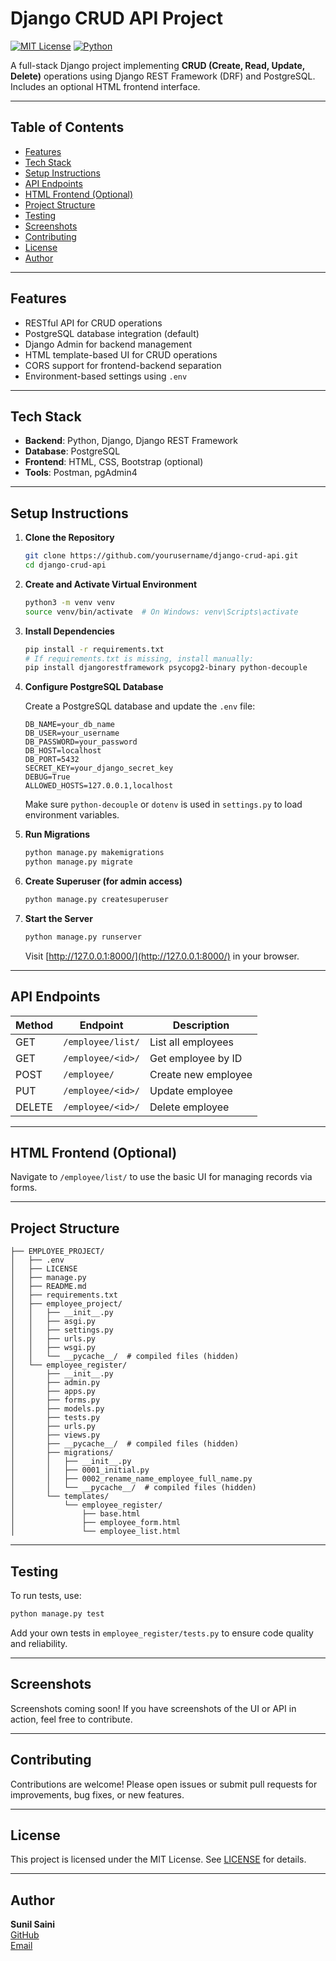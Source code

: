 # Django CRUD API Project

[![MIT License](https://img.shields.io/badge/license-MIT-blue.svg)](LICENSE)
[![Python](https://img.shields.io/badge/python-3.8%2B-blue.svg)](https://www.python.org/)

A full-stack Django project implementing **CRUD (Create, Read, Update, Delete)** operations using Django REST Framework (DRF) and PostgreSQL. Includes an optional HTML frontend interface.

---

## Table of Contents

- [Features](#features)
- [Tech Stack](#tech-stack)
- [Setup Instructions](#setup-instructions)
- [API Endpoints](#api-endpoints)
- [HTML Frontend (Optional)](#html-frontend-optional)
- [Project Structure](#project-structure)
- [Testing](#testing)
- [Screenshots](#screenshots)
- [Contributing](#contributing)
- [License](#license)
- [Author](#author)

---

## Features

- RESTful API for CRUD operations
- PostgreSQL database integration (default)
- Django Admin for backend management
- HTML template-based UI for CRUD operations
- CORS support for frontend-backend separation
- Environment-based settings using `.env`

---

## Tech Stack

- **Backend**: Python, Django, Django REST Framework
- **Database**: PostgreSQL
- **Frontend**: HTML, CSS, Bootstrap (optional)
- **Tools**: Postman, pgAdmin4

---

## Setup Instructions

1. **Clone the Repository**

    ```bash
    git clone https://github.com/yourusername/django-crud-api.git
    cd django-crud-api
    ```

2. **Create and Activate Virtual Environment**

    ```bash
    python3 -m venv venv
    source venv/bin/activate  # On Windows: venv\Scripts\activate
    ```

3. **Install Dependencies**

    ```bash
    pip install -r requirements.txt
    # If requirements.txt is missing, install manually:
    pip install djangorestframework psycopg2-binary python-decouple
    ```

4. **Configure PostgreSQL Database**

    Create a PostgreSQL database and update the `.env` file:

    ```env
    DB_NAME=your_db_name
    DB_USER=your_username
    DB_PASSWORD=your_password
    DB_HOST=localhost
    DB_PORT=5432
    SECRET_KEY=your_django_secret_key
    DEBUG=True
    ALLOWED_HOSTS=127.0.0.1,localhost
    ```

    Make sure `python-decouple` or `dotenv` is used in `settings.py` to load environment variables.

5. **Run Migrations**

    ```bash
    python manage.py makemigrations
    python manage.py migrate
    ```

6. **Create Superuser (for admin access)**

    ```bash
    python manage.py createsuperuser
    ```

7. **Start the Server**

    ```bash
    python manage.py runserver
    ```

    Visit [http://127.0.0.1:8000/](http://127.0.0.1:8000/) in your browser.

---

## API Endpoints

| Method | Endpoint                   | Description           |
|--------|----------------------------|-----------------------|
| GET    | `/employee/list/`          | List all employees    |
| GET    | `/employee/<id>/`          | Get employee by ID    |
| POST   | `/employee/`               | Create new employee   |
| PUT    | `/employee/<id>/`          | Update employee       |
| DELETE | `/employee/<id>/`          | Delete employee       |

---

## HTML Frontend (Optional)

Navigate to `/employee/list/` to use the basic UI for managing records via forms.

---

## Project Structure

```text
├── EMPLOYEE_PROJECT/
│   ├── .env
│   ├── LICENSE
│   ├── manage.py
│   ├── README.md
│   ├── requirements.txt
│   ├── employee_project/
│   │   ├── __init__.py
│   │   ├── asgi.py
│   │   ├── settings.py
│   │   ├── urls.py
│   │   ├── wsgi.py
│   │   └── __pycache__/  # compiled files (hidden)
│   └── employee_register/
│       ├── __init__.py
│       ├── admin.py
│       ├── apps.py
│       ├── forms.py
│       ├── models.py
│       ├── tests.py
│       ├── urls.py
│       ├── views.py
│       ├── __pycache__/  # compiled files (hidden)
│       ├── migrations/
│       │   ├── __init__.py
│       │   ├── 0001_initial.py
│       │   ├── 0002_rename_name_employee_full_name.py
│       │   └── __pycache__/  # compiled files (hidden)
│       └── templates/
│           └── employee_register/
│               ├── base.html
│               ├── employee_form.html
│               └── employee_list.html
```

---

## Testing

To run tests, use:

```bash
python manage.py test
```

Add your own tests in `employee_register/tests.py` to ensure code quality and reliability.

---

## Screenshots

Screenshots coming soon! If you have screenshots of the UI or API in action, feel free to contribute.

---

## Contributing

Contributions are welcome! Please open issues or submit pull requests for improvements, bug fixes, or new features.

---

## License

This project is licensed under the MIT License. See [LICENSE](LICENSE) for details.

---

## Author

**Sunil Saini**  
[GitHub](https://github.com/Sunil0620)  
[Email](mailto:sunilsaini5652@gmail.com)
